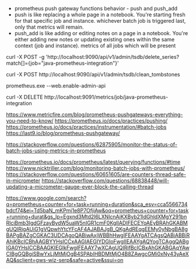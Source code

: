 * prometheus push gateway functions behavior - push and push_add
* push is like replacing a whole page in a notebook. You're starting fresh for that specific job and instance. whichever 
batch job is triggered last, only that metrics will remain. 
* push_add is like adding or editing notes on a page in a notebook. You're either adding new notes or updating existing 
ones within the same context (job and instance). metrics of all jobs which will be present

curl -X POST -g 'http://localhost:9090/api/v1/admin/tsdb/delete_series?match[]={job="java-prometheus-integration"}'

curl -X POST http://localhost:9090/api/v1/admin/tsdb/clean_tombstones

prometheus.exe --web.enable-admin-api

curl -X DELETE http://localhost:9091/metrics/job/java-prometheus-integration

https://www.metricfire.com/blog/prometheus-pushgateways-everything-you-need-to-know/
https://prometheus.io/docs/practices/pushing/
https://prometheus.io/docs/practices/instrumentation/#batch-jobs
https://last9.io/blog/prometheus-pushgateway/

https://stackoverflow.com/questions/62875905/monitor-the-status-of-batch-jobs-using-metrics-in-prometheus

https://prometheus.io/docs/prometheus/latest/querying/functions/#time
https://www.nicktriller.com/blog/monitoring-batch-jobs-with-prometheus/
https://stackoverflow.com/questions/60651605/are-counters-thread-safe-in-micrometer
https://stackoverflow.com/questions/68838448/will-updating-a-micrometer-gauge-ever-block-the-calling-thread

https://www.google.com/search?q=prometheus+counter+for+task+running+duration&sca_esv=cca5566734bdcf74&ei=Td5baN_mKPmj1e8P7OfjiAw&oq=prometheus+counter+for+task+running+durat&gs_lp=Egxnd3Mtd2l6LXNlcnAiKXByb21ldGhldXMgY291bnRlciBmb3IgdGFzayBydW5uaW5nIGR1cmF0KgIIADIFECEYoAEyBRAhGKABMgUQIRigAUiG1gVQpwhYtcYFcAF4AJABAJgB_QKgAdREqgEEMy0yNbgBA8gBAPgBAZgCGKAC3UDCAgoQABiwAxjWBBhHwgIFEAAYgATCAgsQABiABBiRAhiKBcICBhAAGBYYHsICCxAAGIAEGIYDGIoFwgIIEAAYgAQYogTCAggQABgIGA0YHsICCBAAGKIEGIkFwgIFEAAY7wXCAgUQIRifBcICBxAhGKABGAqYAwCIBgGQBgiSBwYxLjMtMjOgB4SPAbIHBDMtMjO4B8ZAwgcGMi0xNy43yAeXAQ&sclient=gws-wiz-serp&safe=active&ssui=on
